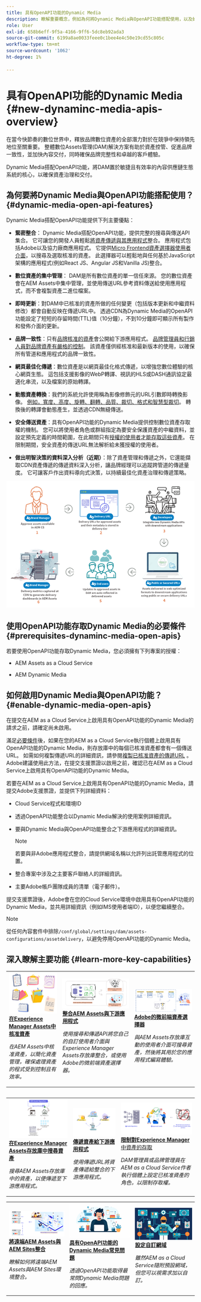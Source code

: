 ```yaml
---
title: 具有OpenAPI功能的Dynamic Media
description: 瞭解重要概念，例如為何將Dynamic Media與OpenAPI功能搭配使用，以及如何啟用它。
role: User
exl-id: 658b6eff-9f5a-4166-9ff6-5dc8eb92ada3
source-git-commit: 6199a8ae0033feee0c1bee4e4c50e19cd55c805c
workflow-type: tm+mt
source-wordcount: '1062'
ht-degree: 1%

---
```


# 具有OpenAPI功能的Dynamic Media {#new-dynaminc-media-apis-overview}

在當今快節奏的數位世界中，釋放品牌數位資產的全部潛力對於在競爭中保持領先地位至關重要。 整體數位Assets管理(DAM)解決方案有助於資產控管、促進品牌一致性，並加快內容交付，同時確保品牌完整性和卓越的客戶體驗。

Dynamic Media搭配OpenAPI功能，將DAM置於敏捷且有效率的內容供應鏈生態系統的核心，以確保資產治理和交付。

## 為何要將Dynamic Media與OpenAPI功能搭配使用？ {#dynamic-media-open-api-features}

Dynamic Media搭配OpenAPI功能提供下列主要優點：

* **緊密整合**： Dynamic Media搭配OpenAPI功能，提供完整的搜尋與傳送API集合。 它可讓您的開發人員輕鬆[將資產傳遞與其應用程式](/help/assets/integrate-dynamic-media-open-apis.md)整合。 應用程式包括Adobe以及協力廠商應用程式。 它提供[Micro Frontend資產選擇器使用者介面](/help/assets/overview-asset-selector.md)，以搜尋及選取核准的資產。 此選擇器可以輕鬆地與任何基於JavaScript架構的應用程式(例如React JS、Angular JS和Vanilla JS)整合。

* **數位資產的集中管理**： DAM是所有數位資產的單一信任來源。 您的數位資產會在AEM Assets中集中管理，並使用傳送URL參考資料傳送給使用應用程式，而不會複製資產二進位檔案。

* **即時更新**：對DAM中已核准的資產所做的任何變更（包括版本更新和中繼資料修改）都會自動反映在傳遞URL中。 透過CDN為Dynamic Media的OpenAPI功能設定了短短的存留時間(TTL)值（10分鐘），不到10分鐘即可顯示所有製作和發佈介面的更新。

* **品牌一致性**：只有[品牌核准的資產](/help/assets/approve-assets.md)會公開給下游應用程式。 [品牌管理員和行銷人員對品牌資產有嚴格的控制](/help/assets/restrict-assets-delivery.md)。 該資產僅供經核准和最新版本的使用，以確保所有管道和應用程式的品牌一致性。

* **網頁最佳化傳遞**：數位資產是以網頁最佳化格式傳遞，以增強您數位體驗的核心網頁生態。 這包括支援影像的WebP轉譯、視訊的HLS或DASH通訊協定最適化串流，以及檔案的原始轉譯。

* **動態資產轉換**：我們的系統允許使用稱為影像修飾元的URL引數即時轉換影像。 [例如，寬度、高度、旋轉、翻轉、品質、裁切、格式和智慧型裁切](/help/assets/deliver-assets-apis.md)。 轉換後的轉譯會動態產生，並透過CDN無縫傳送。

* **安全傳送資產**：具有OpenAPI功能的Dynamic Media提供控制數位資產存取權的機制。 您可以將使用者角色或群組指定為要安全保護資產的中繼資料，並設定預先定義的時間範圍，在此期間只有[授權的使用者才能存取這些資產](/help/assets/restrict-assets-delivery.md)。 在限制期間，安全資產的傳送URL無法解析給未獲授權的使用者。

* **做出明智決策的資料深入分析（近期）**：除了資產管理和傳遞之外，它還能擷取CDN資產傳遞的傳遞資料深入分析，讓品牌經理可以追蹤跨管道的傳遞量度。 它可讓客戶作出資料導向式決策，以持續最佳化資產治理和傳遞策略。

![Dynamic Media Open API資料流程圖](assets/dm-openapi-dfd.png)

## 使用OpenAPI功能存取Dynamic Media的必要條件 {#prerequisites-dynaminc-media-open-apis}

若要使用OpenAPI功能存取Dynamic Media，您必須擁有下列專案的授權：

* AEM Assets as a Cloud Service 

* AEM Dynamic Media

## 如何啟用Dynamic Media與OpenAPI功能？ {#enable-dynamic-media-open-apis}

在提交在AEM as a Cloud Service上啟用具有OpenAPI功能的Dynamic Media的請求之前，請確定尚未啟用。

滿足[必要條件](#prerequisites-dynaminc-media-open-apis)後，如果在您的AEM as a Cloud Service執行個體上啟用具有OpenAPI功能的Dynamic Media，則存放庫中的每個已核准資產都會有一個傳送URL。 如需如何複製傳遞URL的詳細資訊，請參閱[複製已核准資產的傳遞URL](approve-assets.md#copy-delivery-url-approved-assets) 。 Adobe建議使用此方法，在提交支援票證以啟用之前，確認已在AEM as a Cloud Service上啟用具有OpenAPI功能的Dynamic Media。

若要在AEM as a Cloud Service上啟用具有OpenAPI功能的Dynamic Media，請提交Adobe支援票證，並提供下列詳細資料：

* Cloud Service程式和環境ID

* 透過OpenAPI功能整合以Dynamic Media解決的使用案例詳細資訊。

* 要與Dynamic Media與OpenAPI功能整合之下游應用程式的詳細資訊。

  >[!NOTE]
  >
  > 若要與非Adobe應用程式整合，請提供網域名稱以允許列出託管應用程式的位置。

* 整合專案中涉及之主要客戶聯絡人的詳細資訊。

* 主要Adobe帳戶團隊成員的清單（電子郵件）。

提交支援票證後，Adobe會在您的Cloud Service環境中啟用具有OpenAPI功能的Dynamic Media，並共用詳細資訊（例如IMS使用者端ID），以便您繼續整合。

>[!NOTE]
>
>從任何內容套件中排除`/conf/global/settings/dam/assets-configurations/assetdelivery`，以避免停用OpenAPI功能的Dynamic Media。

## 深入瞭解主要功能 {#learn-more-key-capabilities}

<table>
<td>
   <a href="/help/assets/approve-assets.md">
   <img alt="在Experience Manager Assets中核准資產" src="./assets/approved-assets.jpeg" />
   </a>
   <div>
      <a href="/help/assets/approve-assets.md">
      <strong>在Experience Manager Assets中核准資產</strong>
      </a>
   </div>
   <p>
      <em>在AEM Assets中核准資產，以簡化資產管理，確保處理資產的程式受到控制且有效率。</em>
   </p>
</td>
<td>
   <a href="/help/assets/integrate-dynamic-media-open-apis.md">
   <img alt="將AEM Assets與下游應用程式整合" src="./assets/asset-selector-integration.png" />
   </a>
   <div>
      <a href="/help/assets/integrate-dynamic-media-open-apis.md">
      <strong>整合AEM Assets與下游應用程式</strong>
      </a>
   </div>
   <p>
      <em>使用搜尋和傳遞API將您自己的自訂使用者介面與Experience Manager Assets存放庫整合，或使用Adobe的微前端資產選擇器。</em>
   </p>
</td>
<td>
   <a href="/help/assets/overview-asset-selector.md">
   <img alt="Adobe的資產選擇器" src="./assets/asset-selector-prereqs.png" />
   </a>
   <div>
      <a href="/help/assets/overview-asset-selector.md">
      <strong>Adobe的微前端資產選擇器</strong>
      </a>
   </div>
   <p>
      <em>與AEM Assets存放庫互動的使用者介面可搜尋資產，然後將其用於您的應用程式編寫體驗。</em>
   </p>
</td>
</table>
<table>



<table>
<td>
   <a href="/help/assets/search-assets-api.md">
   <img alt="搜尋資產Experience Manager Assets存放庫" src="./assets/search-assets-api-overview.png" />
   </a>
   <div>
      <a href="/help/assets/search-assets-api.md">
      <strong>在Experience Manager Assets存放庫中搜尋資產</strong>
      </a>
   </div>
   <p>
      <em>搜尋AEM Assets存放庫中的資產，以便傳遞至下游應用程式。</em>
   </p>
</td>
<td>
   <a href="/help/assets/deliver-assets-apis.md">
   <img alt="將資產傳遞至下游應用程式" src="./assets/delivery-url.png" />
   </a>
   <div>
      <a href="/help/assets/deliver-assets-apis.md">
      <strong>傳遞資產給下游應用程式</strong>
      </a>
   </div>
   <p>
      <em>使用傳遞URL將資產傳遞給整合的下游應用程式。</em>
   </p>
</td>
<td>
   <a href="/help/assets/restrict-assets-delivery.md">
   <img alt="限制對Experience Manager中資產的存取" src="./assets/restricted-access.png" />
   </a>
   <div>
      <a href="/help/assets/restrict-assets-delivery.md">
      <strong>限制對Experience Manager</strong>中資產的存取
      </a>
   </div>
   <p>
      <em> DAM管理員或品牌管理員在AEM as a Cloud Service作者執行個體上設定已核准資產的角色，以限制存取權。</em>
   </p>
</td>

</table>
<table>
<td>
   <a href="/help/assets/integrate-remote-approved-assets-with-sites.md">
   <img alt="將遠端 AEM Assets 與 AEM Sites 整合" src="./assets/connected-assets-rdam.png" />
   </a>
   <div>
      <a href="/help/assets/integrate-remote-approved-assets-with-sites.md">
      <strong>將遠端AEM Assets與AEM Sites整合</strong>
      </a>
   </div>
   <p>
      <em>瞭解如何將遠端AEM Assets與AEM Sites環境整合。</em>
   </p>
</td>
<td>
   <a href="/help/assets/dynamic-media-open-apis-faqs.md">
   <img alt="具有OpenAPI功能的Dynamic Media常見問題" src="./assets/dynamic-media-faqs.jpeg" />
   </a>
   <div>
      <a href="/help/assets/dynamic-media-open-apis-faqs.md">
      <strong>具有OpenAPI功能的Dynamic Media常見問題</strong>
      </a>
   </div>
   <p>
      <em>透過OpenAPI功能取得最常問Dynamic Media問題的回應。</em>
   </p>
</td>
<td>
   <a href="/help/assets/configure-custom-domain.md">
   <img alt="設定自訂網域" src="./assets/configure-custom-domain.jpeg" />
   </a>
   <div>
      <a href="/help/assets/configure-custom-domain.md">
      <strong>設定自訂網域</strong>
      </a>
   </div>
   <p>
      <em>雖然AEM as a Cloud Service隨附預設網域，但您可以視需求加以自訂。</em>
   </p>
</td>

</table>
